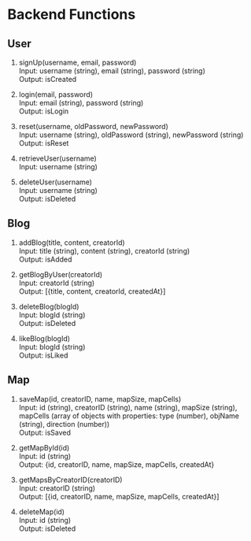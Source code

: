 # Backend Functions

## User

1. signUp(username, email, password)
<br>Input: username (string), email (string), password (string)
<br>Output: isCreated 

2. login(email, password)
<br>Input: email (string), password (string)
<br>Output: isLogin

3. reset(username, oldPassword, newPassword)
<br>Input: username (string), oldPassword (string), newPassword (string)
<br>Output: isReset

4. retrieveUser(username)
<br>Input: username (string)

5. deleteUser(username)
<br>Input: username (string)
<br>Output: isDeleted

## Blog
1. addBlog(title, content, creatorId)
<br>Input: title (string), content (string), creatorId (string)
<br>Output: isAdded

2. getBlogByUser(creatorId)
<br>Input: creatorId (string)
<br>Output: [{title, content, creatorId, createdAt}]

3. deleteBlog(blogId)
<br>Input: blogId (string)
<br>Output: isDeleted

4. likeBlog(blogId)
<br>Input: blogId (string)
<br>Output: isLiked

## Map
1. saveMap(id, creatorID, name, mapSize, mapCells)
<br>Input: id (string), creatorID (string), name (string), mapSize (string), mapCells (array of objects with properties: type (number), objName (string), direction (number))
<br>Output: isSaved

2. getMapById(id)
<br>Input: id (string)
<br>Output: {id, creatorID, name, mapSize, mapCells, createdAt}

3. getMapsByCreatorID(creatorID)
<br>Input: creatorID (string)
<br>Output: [{id, creatorID, name, mapSize, mapCells, createdAt}]

4. deleteMap(id)
<br>Input: id (string)
<br>Output: isDeleted